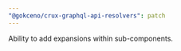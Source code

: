 ```yaml
---
"@gokceno/crux-graphql-api-resolvers": patch
---
```


Ability to add expansions within sub-components.
